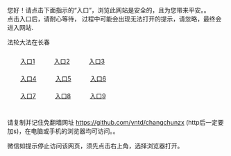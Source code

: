 您好！请点击下面指示的“入口”，浏览此网站是安全的，且为您带来平安。。 <br/>
点击入口后，请耐心等待， 过程中可能会出现无法打开的提示，请忽略，最终会进入网站. </br>

法轮大法在长春<br/>
<div style="padding:10px"><a style="margin:20px" target="_blank" href="https://d2hilc13p6tz7s.cloudfront.net/2Qpsp?wvydkf" id="ccLink1" rel="nofollow">入口1</a> <a target="_blank" style="margin:20px" href="https://d3oigrb008bvrw.cloudfront.net/2Qpsp?ezlwqnc" id="ccLink2" rel="nofollow">入口2</a> <a style="margin:20px" target="_blank" href="https://d2n57ru11z65qc.cloudfront.net/2Qpsp?zpbchqq" id="ccLink3" rel="nofollow">入口3</a></div>

<div style="padding:10px" ><a style="margin:20px" target="_blank" href="https://d2hilc13p6tz7s.cloudfront.net/2Qpsp?wvydkf" id="ccLink4" rel="nofollow">入口4</a> <a style="margin:20px" href="https://d3oigrb008bvrw.cloudfront.net/2Qpsp?ezlwqnc" target="_blank" id="ccLink5" rel="nofollow">入口5</a> <a style="margin:20px" href="https://d2n57ru11z65qc.cloudfront.net/2Qpsp?zpbchqq" target="_blank" id="ccLink6" rel="nofollow">入口6</a></div>

<div style="padding:10px"><a style="margin:20px" target="_blank" href="https://d2hilc13p6tz7s.cloudfront.net/2Qpsp?wvydkf" id="ccLink7" rel="nofollow">入口7</a> <a style="margin:20px" href="https://d3oigrb008bvrw.cloudfront.net/2Qpsp?ezlwqnc" target="_blank" id="ccLink8" rel="nofollow">入口8</a> <a style="margin:20px" target="_blank" href="https://d2n57ru11z65qc.cloudfront.net/2Qpsp?zpbchqq" id="ccLink9" rel="nofollow">入口9</a></div>

<br/>



请复制并记住免翻墙网址 https://github.com/yntd/changchunzx (http后一定要加s)，在电脑或手机的浏览器均可访问。。<br/>

微信如提示停止访问该网页，须先点击右上角，选择浏览器打开。
